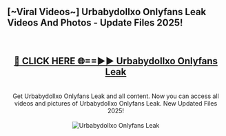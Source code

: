 <h2>[~Viral Videos~] Urbabydollxo Onlyfans Leak Videos And Photos - Update Files 2025!</h2>
<br>
<div align="center">
<h2><a href="https://top-ai-tools.click/QrbHav" rel="nofollow">🔴 CLICK HERE 🌐==►► Urbabydollxo Onlyfans Leak</a></h2>
<br>
Get Urbabydollxo Onlyfans Leak and all content. Now you can access all videos and pictures of Urbabydollxo Onlyfans Leak. New Updated Files 2025!
<br>
<br>
<a href="https://top-ai-tools.click/QrbHav" rel="nofollow" data-target="animated-image.originalLink"><img src="https://i.ibb.co.com/WyWwxjT/player-gif2.gif" alt="Urbabydollxo Onlyfans Leak" style="max-width: 100%; display: inline-block;" data-target="animated-image.originalImage"></a>
</div>
<br>
